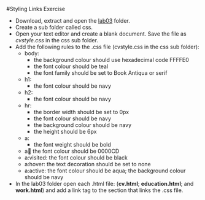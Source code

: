 #Styling Links Exercise

- Download, extract and open the [lab03](archives/lab03.zip) folder.
- Create a sub folder called css.
- Open your text editor and create a blank document. Save the file as *cvstyle.css* in the css sub folder.
- Add the following rules to the .css file (cvstyle.css in the css sub folder):
   - body:
     - the background colour should use hexadecimal code FFFFE0
     - the font colour should be teal
     - the font family should be set to Book Antiqua or serif
   - h1:
     - the font colour should be navy
   - h2:
     - the font colour should be navy
   - hr:
     - the border width should be set to 0px
     - the font colour should be navy
     - the background colour should be navy
     - the height should be 6px
   - a:
     - the font weight should be bold
   - a:link: the font colour should be 0000CD
   - a:visited: the font colour should be black
   - a:hover: the text decoration should be set to none
   - a:active: the font colour should be aqua; the background colour should be navy
- In the lab03 folder open each .html  file: (**cv.html**;  **education.html**; and **work.html**) and add a link tag to the <head> section that links the .css file.
